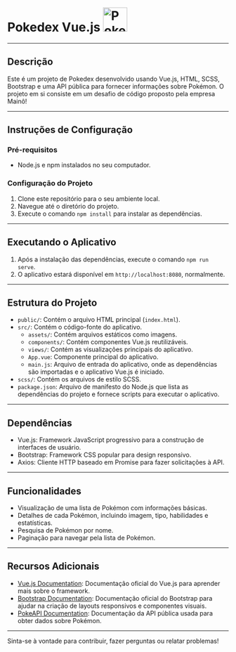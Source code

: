 
# Pokedex Vue.js    <img src="https://i.pinimg.com/originals/12/66/04/126604ef41d65461caf308a63b2ad9b2.png" alt="Pokedex" width="55">

---

## Descrição

Este é um projeto de Pokedex desenvolvido usando Vue.js, HTML, SCSS, Bootstrap e uma API pública para fornecer informações sobre Pokémon. O projeto em si consiste em um desafio de código proposto pela empresa Mainô!

---

## Instruções de Configuração

### Pré-requisitos

- Node.js e npm instalados no seu computador.

### Configuração do Projeto

1. Clone este repositório para o seu ambiente local.
2. Navegue até o diretório do projeto.
3. Execute o comando `npm install` para instalar as dependências.

---

## Executando o Aplicativo

1. Após a instalação das dependências, execute o comando `npm run serve`.
2. O aplicativo estará disponível em `http://localhost:8080`, normalmente.

---

## Estrutura do Projeto

- `public/`: Contém o arquivo HTML principal (`index.html`).
- `src/`: Contém o código-fonte do aplicativo.
  - `assets/`: Contém arquivos estáticos como imagens.
  - `components/`: Contém componentes Vue.js reutilizáveis.
  - `views/`: Contém as visualizações principais do aplicativo.
  - `App.vue`: Componente principal do aplicativo.
  - `main.js`: Arquivo de entrada do aplicativo, onde as dependências são importadas e o aplicativo Vue.js é iniciado.
- `scss/`: Contém os arquivos de estilo SCSS.
- `package.json`: Arquivo de manifesto do Node.js que lista as dependências do projeto e fornece scripts para executar o aplicativo.

---

## Dependências

- Vue.js: Framework JavaScript progressivo para a construção de interfaces de usuário.
- Bootstrap: Framework CSS popular para design responsivo.
- Axios: Cliente HTTP baseado em Promise para fazer solicitações à API.

---

## Funcionalidades

- Visualização de uma lista de Pokémon com informações básicas.
- Detalhes de cada Pokémon, incluindo imagem, tipo, habilidades e estatísticas.
- Pesquisa de Pokémon por nome.
- Paginação para navegar pela lista de Pokémon.

---

## Recursos Adicionais

- [Vue.js Documentation](https://vuejs.org/v2/guide/): Documentação oficial do Vue.js para aprender mais sobre o framework.
- [Bootstrap Documentation](https://getbootstrap.com/docs/5.0/getting-started/introduction/): Documentação oficial do Bootstrap para ajudar na criação de layouts responsivos e componentes visuais.
- [PokeAPI Documentation](https://pokeapi.co/docs/v2): Documentação da API pública usada para obter dados sobre Pokémon.

---

Sinta-se à vontade para contribuir, fazer perguntas ou relatar problemas!
